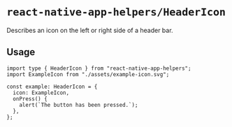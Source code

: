 # `react-native-app-helpers/HeaderIcon`

Describes an icon on the left or right side of a header bar.

## Usage

```tsx
import type { HeaderIcon } from "react-native-app-helpers";
import ExampleIcon from "./assets/example-icon.svg";

const example: HeaderIcon = {
  icon: ExampleIcon,
  onPress() {
    alert(`The button has been pressed.`);
  },
};
```
